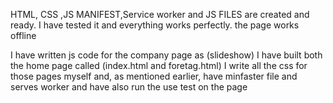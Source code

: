 HTML, CSS ,JS MANIFEST,Service worker and JS FILES are created and ready. I have tested it and everything works perfectly. the page works offline

I have written js code for the company page as (slideshow) I have built both the home page called (index.html and foretag.html)
I write all the css for those pages myself and, as mentioned earlier, have minfaster file and serves worker and have also run the use test on the page
